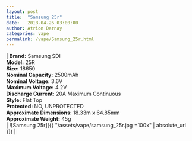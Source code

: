 ```yaml
---
layout: post  
title:  "Samsung 25r"  
date:   2018-04-26 03:00:00  
author: Atrion Darnay  
categories: vape
permalink: /vape/Samsung_25r.html  
---
```


| <span style="font-weight:bold">Brand:</span> Samsung SDI<br/><span style="font-weight:bold">Model:</span> 25R<br/><span style="font-weight:bold">Size:</span> 18650<br/><span style="font-weight:bold">Nominal Capacity:</span> 2500mAh<br/><span style="font-weight:bold">Nominal Voltage:</span> 3.6V<br/><span style="font-weight:bold">Maximum Voltage:</span> 4.2V<br/><span style="font-weight:bold">Discharge Current:</span> 20A Maximum Continuous<br/><span style="font-weight:bold">Style:</span> Flat Top<br/><span style="font-weight:bold">Protected:</span> NO, UNPROTECTED<br/><span style="font-weight:bold">Approximate Dimensions:</span> 18.33m x 64.85mm<br/><span style="font-weight:bold">Approximate Weight:</span> 45g<br/> | ![Samsung 25r]({{ "/assets/vape/samsung_25r.jpg =100x" | absolute_url }}) |
